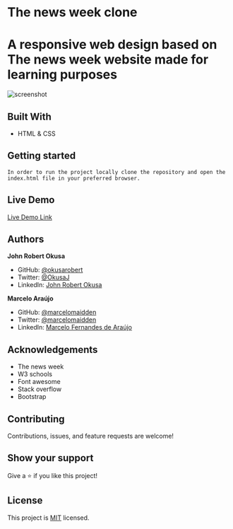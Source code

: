 # The news week clone

# A responsive web design based on The news week website made for learning purposes

![screenshot](./assets/images/screenshot.png)


## Built With

- HTML & CSS

## Getting started
    In order to run the project locally clone the repository and open the index.html file in your preferred browser.

## Live Demo

[Live Demo Link](https://marcelomaidden.github.io/newsweek_clone)

## Authors

**John Robert Okusa**

- GitHub: [@okusarobert](https://github.com/okusarobert)
- Twitter: [@OkusaJ](https://twitter.com/OkusaJ)
- LinkedIn: [John Robert Okusa](https://www.linkedin.com/in/john-robert-okusa-6577921ab/)

**Marcelo Araújo**

- GitHub: [@marcelomaidden](https://github.com/marcelomaidden)
- Twitter: [@marcelomaidden](https://twitter.com/marcelomaidden)
- LinkedIn: [Marcelo Fernandes de Araújo](https://www.linkedin.com/in/marcelo-fernandes-de-ara%C3%BAjo-56700a171/)

## Acknowledgements
- The news week
- W3 schools
- Font awesome
- Stack overflow
- Bootstrap

##  Contributing

Contributions, issues, and feature requests are welcome!

## Show your support

Give a ⭐️ if you like this project!

## License

This project is [MIT](./LICENSE) licensed.